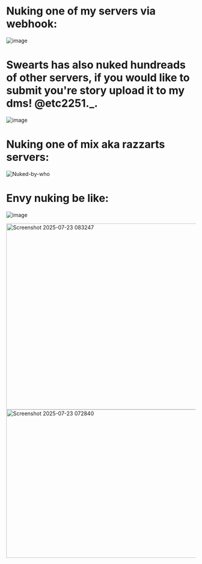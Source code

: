 # Nuking one of my servers via webhook:
![image](https://github.com/user-attachments/assets/9409477b-342e-4d64-a2b5-ca4ed5bc3100)
# Swearts has also nuked hundreads of other servers, if you would like to submit you're story upload it to my dms! @etc2251._.

![image](https://github.com/user-attachments/assets/09fcf911-f95e-493a-9d98-7166942fd3d6)
# Nuking one of mix aka razzarts servers:
![Nuked-by-who](https://github.com/user-attachments/assets/918d371d-1fce-43be-997c-49e56acb4456)
# Envy nuking be like:
![image](https://github.com/user-attachments/assets/692853e5-e437-4465-ac16-658b57eb578f)

<img width="731" height="494" alt="Screenshot 2025-07-23 083247" src="https://github.com/user-attachments/assets/6d76bf66-fb82-4bd5-84d2-4832975616bf" />
<img width="648" height="394" alt="Screenshot 2025-07-23 072840" src="https://github.com/user-attachments/assets/f8754b8a-e4db-4c43-b13d-608ca22b7836" />
